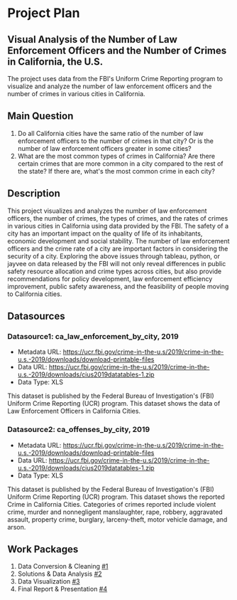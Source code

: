 # Project Plan

## Visual Analysis of the Number of Law Enforcement Officers and the Number of Crimes in California, the U.S. 
<!-- Give your project a short title. -->
The project uses data from the FBI's Uniform Crime Reporting program to visualize and analyze the number of law enforcement officers and the number of crimes in various cities in California.


## Main Question
<!-- Think about one main question you want to answer based on the data. -->

1. Do all California cities have the same ratio of the number of law enforcement officers to the number of crimes in that city? Or is the number of law enforcement officers greater in some cities?
2. What are the most common types of crimes in California? Are there certain crimes that are more common in a city compared to the rest of the state? If there are, what's the most common crime in each city?

## Description
<!-- Describe your data science project in max. 200 words. Consider writing about why and how you attempt it. -->

This project visualizes and analyzes the number of law enforcement officers, the number of crimes, the types of crimes, and the rates of crimes in various cities in California using data provided by the FBI. The safety of a city has an important impact on the quality of life of its inhabitants, economic development and social stability. The number of law enforcement officers and the crime rate of a city are important factors in considering the security of a city. Exploring the above issues through tableau, python, or jayvee on data released by the FBI will not only reveal differences in public safety resource allocation and crime types across cities, but also provide recommendations for policy development, law enforcement efficiency improvement, public safety awareness, and the feasibility of people moving to California cities.

## Datasources

<!-- Describe each datasources you plan to use in a section. Use the prefic "DatasourceX" where X is the id of the datasource. -->

### Datasource1: ca_law_enforcement_by_city, 2019
* Metadata URL: https://ucr.fbi.gov/crime-in-the-u.s/2019/crime-in-the-u.s.-2019/downloads/download-printable-files
* Data URL: https://ucr.fbi.gov/crime-in-the-u.s/2019/crime-in-the-u.s.-2019/downloads/cius2019datatables-1.zip
* Data Type: XLS

This dataset is published by the Federal Bureau of Investigation's (FBI) Uniform Crime Reporting (UCR) program. This dataset shows the data of Law Enforcement Officers in California Cities.

### Datasource2: ca_offenses_by_city, 2019
* Metadata URL: https://ucr.fbi.gov/crime-in-the-u.s/2019/crime-in-the-u.s.-2019/downloads/download-printable-files
* Data URL: https://ucr.fbi.gov/crime-in-the-u.s/2019/crime-in-the-u.s.-2019/downloads/cius2019datatables-1.zip
* Data Type: XLS

This dataset is published by the Federal Bureau of Investigation's (FBI) Uniform Crime Reporting (UCR) program. This dataset shows the reported Crime in California Cities. Categories of crimes reported include violent crime, murder and nonnegligent manslaughter, rape, robbery, aggravated assault, property crime, burglary, larceny-theft, motor vehicle damage, and arson. 

## Work Packages
<!-- List of work packages ordered sequentially, each pointing to an issue with more details. -->

1. Data Conversion & Cleaning [#1][i1]
2. Solutions & Data Analysis [#2][i2]
3. Data Visualization [#3][i3]
4. Final Report & Presentation [#4][i3]

[i1]: https://github.com/jvalue/made-template/issues/123
[i2]: https://github.com/jvalue/made-template/issues/128
[i3]: https://github.com/jvalue/made-template/issues/129
